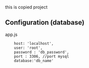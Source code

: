 this is copied project

## Configuration (database)
app.js

        host: 'localhost',
        user: 'root',
        password : 'db_password',
        port : 3306, //port mysql
        database:'db_name'	

